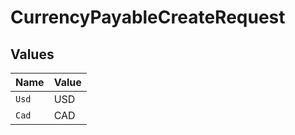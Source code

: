 # CurrencyPayableCreateRequest


## Values

| Name  | Value |
| ----- | ----- |
| `Usd` | USD   |
| `Cad` | CAD   |